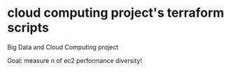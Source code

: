 # cloud computing project's terraform scripts
Big Data and Cloud Computing project

Goal: measure n of ec2 performance diversity!
